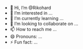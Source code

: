 - 👋 Hi, I’m @Rikohard
- 👀 I’m interested in ...
- 🌱 I’m currently learning ...
- 💞️ I’m looking to collaborate on ...
- 📫 How to reach me ...
- 😄 Pronouns: ...
- ⚡ Fun fact: ...

<!---
Rikohard/Rikohard is a ✨ special ✨ repository because its `README.md` (this file) appears on your GitHub profile.
You can click the Preview link to take a look at your changes.
--->
